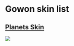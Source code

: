 # **Gowon skin list**
 
## [**Planets Skin**](https://archive.btmc.live/-%20JesusOmega%20%7BNM%7D%20%E3%80%8EPlanets%E3%80%8F%20-.osk)
![](https://archive.btmc.live/images/planets-game.png)

